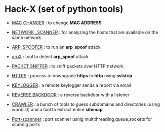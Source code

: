 # Hack-X  (set of python tools)


- [MAC CHANGER](https://github.com/Error-200/Hack-X/tree/master/mac_changer) 
 : to change **MAC ADDRESS**

- [NETWORK _SCANNER](https://github.com/Error-200/Hack-X/tree/master/network_scan)
 :  for analyzing the hosts that are available on the same network
 
- [ARP_SPOOFER](https://github.com/Error-200/Hack-X/tree/master/arp_spoofer)
 : to run an **arp_spoof** attack 
 
- [arpX](https://github.com/Error-200/Hack-X/tree/master/arpX)
 : tool to detect **arp_spoof** attack
 
- [PACKET SNIFFER](https://github.com/Error-200/Hack-X/tree/master/packet_sniffer)
 : to sniff packets over HTTP network 
 
- [HTTPS](https://github.com/Error-200/Hack-X/tree/master/https) 
 : process to downgrade **https** to **http** using **sslstrip**
 
 - [KEYLOGGER](https://github.com/Error-200/Hack-X/tree/master/keylogger)
 : a remote keylogger sends a report via email 
 
 - [REVERSE BACKDOOR](https://github.com/Error-200/Hack-X/tree/master/backdoor)
  : a reverse backdoor with a listener 
  
 - [CRAWLER](https://github.com/Error-200/Hack-X/tree/master/crawler)
  : a bunch of tools to guess subdomains and directories (using wordlist) and a tool to extract entire **sitemap** 

- [Port-scannner](https://github.com/Error-200/Hack-X/tree/master/port-scanner)
: port scanner usnig multithreading,queue,sockets for scannig ports

